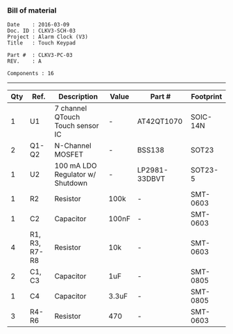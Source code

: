 ### Bill of material ###

```
Date    : 2016-03-09
Doc. ID : CLKV3-SCH-03
Project : Alarm Clock (V3)
Title   : Touch Keypad

Part #  : CLKV3-PC-03
REV.    : A

Components : 16
```

------------------------------------------------------------------------------------------------------------------------


| Qty | Ref.          | Description                      | Value | Part #        | Footprint |
|-----|---------------|----------------------------------|-------|---------------|-----------|
| 1   | U1            | 7 channel QTouch Touch sensor IC | -     | AT42QT1070    | SOIC-14N  |
| 2   | Q1-Q2         | N-Channel MOSFET                 | -     | BSS138        | SOT23     |
| 1   | U2            | 100 mA LDO Regulator w/ Shutdown | -     | LP2981-33DBVT | SOT23-5   |
| 1   | R2            | Resistor                         | 100k  | -             | SMT-0603  |
| 1   | C2            | Capacitor                        | 100nF | -             | SMT-0603  |
| 4   | R1, R3, R7-R8 | Resistor                         | 10k   | -             | SMT-0603  |
| 2   | C1, C3        | Capacitor                        | 1uF   | -             | SMT-0805  |
| 1   | C4            | Capacitor                        | 3.3uF | -             | SMT-0805  |
| 3   | R4-R6         | Resistor                         | 470   | -             | SMT-0603  |
